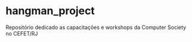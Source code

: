 # hangman_project
Repositório dedicado as capacitações e workshops da Computer Society no CEFET/RJ 
